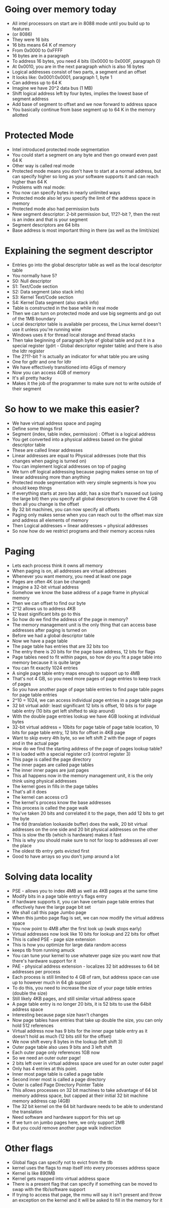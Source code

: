 # Going over memory today

* All intel processors on start are in 8088 mode until you build up to features
* (or 8086)
* They were 16 bits
* 16 bits means 64 K of memory
* From 0x0000 to 0xFFFF
* 16 bytes are in a paragraph
* To address 16 bytes, you need 4 bits (0x0000 to 0x000F, paragraph 0)
* At 0x0010, you are in the next paragraph which is also 16 bytes
* Logical addresses consist of two parts, a segment and an offset
* It looks like: 0x0001:0x0001, paragraph 1, byte 1
* Can address up to 64 K
* Imagine we have 20^2 data bus (1 MB)
* Shift logical address left by four bytes, implies the lowest base of segment address
* Add base of segment to offset and we now forward to address space
* You basically continue from base segment up to 64 K in the memory allotted

# Protected Mode
* Intel introduced protected mode segmentation
* You could start a segment on any byte and then go onward even past 64 K
* Other way is called real mode
* Protected mode means you don't have to start at a normal address, but can specify higher so long as your software supports it and can reach higher than 64 K
* Problems with real mode:
* You now can specify bytes in nearly unlimited ways
* Protected mode also let you specify the limit of the address space in memory
* Protected mode also had permission buts
* New segment descriptor: 2-bit permission but, 1?2?-bit ?, then the rest is an index and that is your segment
* Segment descriptors are 64 bits
* Base address is most important thing in there (as well as the limit/size)

# Explaining the segment descriptor
* Entries go into the global descriptor table as well as the local descriptor table
* You normally have 5?
* S0: Null descriptor
* S1: Text/Code section
* S2: Data segment (also stack info)
* S3: Kernel Text/Code section
* S4: Kernel Data segment (also stack info)
* Table is constructed in the base while in real mode
* Then we can turn on protected mode and use big segments and go out of the 1MB boundary
* Local descriptor table is available per process, the Linux kernel doesn't use it unless you're running wine
* Windows uses it for thread local storage and thread stacks
* Then take beginning of paragraph byte of global table and put it in a special register (gdrt - Global descriptor register table) and there is also the ldtr register
* The 2?1?-bit ? is actually an indicator for what table you are using
* One for gdtr and one for ldtr
* We have effectively transitioned into 4Gigs of memory
* Now you can access 4GB of memory
* It's all pretty hacky
* Makes it the job of the programmer to make sure not to write outside of their segment

# So how to we make this easier?
* We have virtual address space and paging
* Define some things first
* Segment (index, table index, permission) : Offset is a logical address
* You get converted into a physical address based on the global descriptor table
* These are called linear addresses
* Linear addresses are equal to Physical addresses (note that this changes when paging is turned on)
* You can implement logical addresses on top of paging
* We turn off logical addressing because paging makes sense on top of linear addressing more than anything
* Protected mode segmentation with very simple segments is how you should keep things
* If everything starts at zero bas addr, has a size that's maxxed out (using the large bit) then you specify all global descriptors to cover the 4 GB then all you change is the offset
* By 32 bit machines, you can now specify all offsets
* Paging only makes sense when you can reach out to the offset max size and address all elements of memory
* Then Logical addresses = linear addresses = physical addresses
* So now how do we restrict programs and their memory access rules

# Paging
* Lets each process think it owns all memory
* When paging is on, all addresses are virtual addresses
* Whenever you want memory, you need at least one page
* Pages are often 4K (can be changed)
* Imagine a 32-bit virtual address
* Somehow we know the base address of a page frame in physical memory
* Then we can offset to find our byte
* 2^12 allows us to address 4KB
* 12 least significant bits go to this
* So how do we find the address of the page in memory?
* The memory management unit is the only thing that can access base addresses after paging is turned on
* Before we had a global descriptor table
* Now we have a page table
* The page table has entries that are 32 bits too
* The entry there is 20 bits for the page base address, 12 bits for flags
* Page tables need to fit within pages, so how do you fit a page table into memory because it is quite large
* You can fit exactly 1024 entries
* A single page table entry maps enough to support up to 4MB
* That's not 4 GB, so you need more pages of page  entries to keep track of pages
* So you have another page of page table entries to find page table pages for page table entries
* 2^10 = 1024, we can access individual page entries in a page table page
* 32 bit virtual addr: least significant 12 bits is offset, 10 bits is for page table entry (10 bits get left shifted to skip around)
* With the double page entries lookup we have 4GB looking at individual bytes
* 32-bit virtual address = 10bits for page table of page table location, 10 bits for page table entry, 12 bits for offset in 4KB page
* Want to skip every 4th byte, so we left shift 2 with the page of pages and in the actual page
* How do we find the starting address of the page of pages lookup table?
* It is loaded with a special register cr3 (control register 3)
* This page is called the page directory
* The inner pages are called page tables
* The inner inner pages are just pages
* This all happens now in the memory management unit, it is the only think using physical addresses
* The kernel goes in fills in the page tables
* That's all it does
* The kernel can access cr3
* The kernel's process know the base addresses
* This process is called the page walk
* You've taken 20 bits and correlated it to the page, then add 12 bits to get the byte
* The tld (translation lookaside buffer) does the walk, 20 bit virtual addresses on the one side and 20 bit physical addresses on the other
* This is slow the tlb (which is hardware) makes it fast
* This is why you should make sure to not for loop to addresses all over the place
* The oldest tlb entry gets evicted first
* Good to have arrays so you don't jump around a lot

# Solving data locality
* PSE - allows you to index 4MB as well as 4KB pages at the same time
* Modify bits in a page table entry's flags entry
* If hardware supports it, you can have certain page table entries that effectively have the large page bit set
* We shall call this page Jumbo page
* When this jumbo page flag is set, we can now modify the virtual address space
* You now point to 4MB after the first look up (walk stops early)
* Virtual addresses now look like 10 bits for lookup and 22 bits for offset
* This is called PSE - page size extension
* This is how you optimize for large data random access
* keeps tlb from running amuck
* You can tune your kernel to use whatever page size you want now that there's hardware support for it
* PAE - physical address extension - localizes 32 bit addresses to 64 bit addresses per process
* Each process is still limited to 4 GB of ram, but address space can use up to however much in 64 gb support
* To do this, you need to increase the size of your page table entries (double the size)
* Still likely 4KB pages, and still similar virtual address space
* A page table entry is no longer 20 bits, it is 52 bits to use the 64bit address space
* Interesting because page size hasn't changes
* Now page tables have entries that take up double the size, you can only hold 512 references
* Virtual address now has 9 bits for the inner page table entry as it doesn't hold as much (12 bits still for the offset)
* We now shift every 8 bytes in the lookup (left shift 3)
* Outer page table also uses 9 bits and 3 left shift
* Each outer page only references 1GB now
* So we need an outer outer page!
* 2 bits left over in virtual address space are used for an outer outer page!
* Only has 4 entries at this point.
* Inner most page table is called a page table
* Second inner most is called a page directory
* Outer is called Page Directory Pointer Table
* This allows processes on 32 bit machines to take advantage of 64 bit memory address space, but capped at their initial 32 bit machine memory address cap (4GB)
* The 32 bit kernel on the 64 bit hardware needs to be able to understand the translation
* Need software and hardware support for this set up
* If we turn on jumbo pages here, we only support 2MB
* But you could remove another page walk indirection

# Other flags
* Global flags can specify not to evict from the tlb
* kernel uses the flags to map itself into every processes address space
* Kernel is like 890MB
* Kernel gets mapped into virtual address space
* There is a present flag that can specify if something can be moved to swap with the tlb/software support
* If trying to access that page, the mmu will say it isn't present and throw an exception on the kernel and it will be asked to fill in the memory for it
